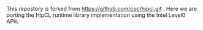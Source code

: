 This repostory is forked from https://github.com/cpc/hipcl.git . Here we are porting the HipCL runtime library implementation using the Intel Level0 APIs.
